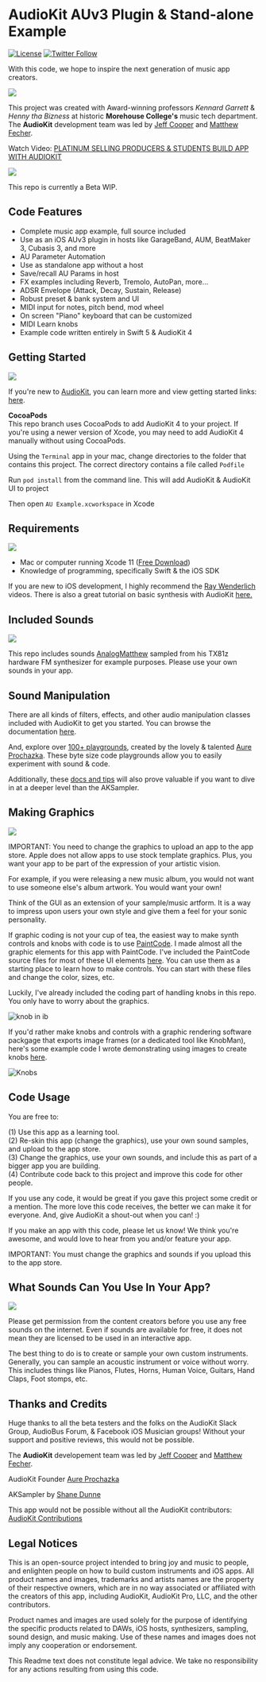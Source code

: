 # **AudioKit AUv3 Plugin & Stand-alone Example**

[![License](https://img.shields.io/cocoapods/l/AudioKit.svg?style=flat)](https://github.com/AudioKit/AUv3-Example-App/blob/master/LICENSE)
[![Twitter Follow](https://img.shields.io/twitter/follow/AudioKitPro.svg?style=social)](http://twitter.com/AudioKitPro)

With this code, we hope to inspire the next generation of music app creators. 

![](https://i.imgur.com/4O1erRv.png)

This project was created with Award-winning professors *Kennard Garrett* & *Henny tha Bizness* at historic **Morehouse College's** music tech department. The **AudioKit** development team was led by [Jeff Cooper](http://github.com/eljeff) and [Matthew Fecher](https://twitter.com/analogMatthew).   

Watch Video: [PLATINUM SELLING PRODUCERS & STUDENTS BUILD APP WITH AUDIOKIT](https://youtu.be/4yKc_agIZl4)

![](https://i.imgur.com/je05fC4.jpeg)

This repo is currently a Beta WIP.  

## Code Features

- Complete music app example, full source included
- Use as an iOS AUv3 plugin in hosts like GarageBand, AUM, BeatMaker 3, Cubasis 3, and more
- AU Parameter Automation
- Use as standalone app without a host
- Save/recall AU Params in host
- FX examples including Reverb, Tremolo, AutoPan, more...
- ADSR Envelope (Attack, Decay, Sustain, Release)
- Robust preset & bank system and UI
- MIDI input for notes, pitch bend, mod wheel
- On screen "Piano" keyboard that can be customized 
- MIDI Learn knobs
- Example code written entirely in Swift 5 & AudioKit 4

## Getting Started

![](https://i.imgur.com/k807YHC.png)

If you're new to [AudioKit](https://audiokit.io/), you can learn more and view getting started links: [here](https://audiokitpro.com/audiokit/).


**CocoaPods**  
This repo branch uses CocoaPods to add AudioKit 4 to your project. If you're using a newer version of Xcode, you may need to add AudioKit 4 manually without using CocoaPods.

Using the `Terminal` app in your mac, change directories to the folder that contains this project. The correct directory contains a file called `Podfile`

Run `pod install` from the command line. This will add AudioKit & AudioKit UI to project

Then open `AU Example.xcworkspace` in Xcode

## Requirements

![](https://i.imgur.com/Gc7kYYr.png)

- Mac or computer running Xcode 11 ([Free Download](https://itunes.apple.com/us/app/xcode/id497799835?mt=12))
- Knowledge of programming, specifically Swift & the iOS SDK

If you are new to iOS development, I highly recommend the [Ray Wenderlich](https://www.raywenderlich.com/) videos. There is also a great tutorial on basic synthesis with AudioKit  [here.](https://www.raywenderlich.com/145770/audiokit-tutorial-getting-started) 


## Included Sounds

![](https://i.imgur.com/EKwAq1Z.png)

This repo includes sounds [AnalogMatthew](https://twitter.com/analogMatthew) sampled from his TX81z hardware FM synthesizer for example purposes. Please use your own sounds in your app.

## Sound Manipulation

There are all kinds of filters, effects, and other audio manipulation classes included with AudioKit to get you started. You can browse the documentation [here](http://audiokit.io/docs/index.html). 

And, explore over [100+ playgrounds](http://audiokit.io/playgrounds/), created by the lovely & talented [Aure Prochazka](https://twitter.com/audiokitman). These byte size code playgrounds allow you to easily experiment with sound & code.

Additionally, these [docs and tips](https://developer.apple.com/library/content/technotes/tn2331/_index.html) will also prove valuable if you want to dive in at a deeper level than the AKSampler. 

## Making Graphics

![](https://i.imgur.com/uelpjUh.png)

IMPORTANT: You need to change the graphics to upload an app to the app store. Apple does not allow apps to use stock template graphics. Plus, you want your app to be part of the expression of your artistic vision. 

For example, if you were releasing a new music album, you would not want to use someone else's album artwork. You would want your own! 

Think of the GUI as an extension of your sample/music artform. It is a way to impress upon users your own style and give them a feel for your sonic personality. 

If graphic coding is not your cup of tea, the easiest way to make synth controls and knobs with code is to use [PaintCode](https://www.paintcodeapp.com/). I made almost all the graphic elements for this app with PaintCode. I've included the PaintCode source files for most of these UI elements [here](https://github.com/AudioKit/AudioKitGraphics). You can use them as a starting place to learn how to make controls. You can start with these files and change the color, sizes, etc. 

Luckily, I've already included the coding part of handling knobs in this repo. You only have to worry about the graphics. 

![knob in ib](https://i.imgflip.com/1svkul.gif)

If you'd rather make knobs and controls with a graphic rendering software packgage that exports image frames (or a dedicated tool like KnobMan), here's some example code I wrote demonstrating using images to create knobs [here](https://github.com/analogcode/3D-Knobs).

![Knobs](http://audiokitpro.com/images/knob.gif) 

## Code Usage

You are free to:

(1) Use this app as a learning tool.  
(2) Re-skin this app (change the graphics), use your own sound samples, and upload to the app store.   
(3) Change the graphics, use your own sounds, and include this as part of a bigger app you are building.  
(4) Contribute code back to this project and improve this code for other people.

If you use any code, it would be great if you gave this project some credit or a mention. The more love this code receives, the better we can make it for everyone. And, give AudioKit a shout-out when you can! :) 

If you make an app with this code, please let us know! We think you're awesome, and would love to hear from you and/or feature your app.

IMPORTANT: You must change the graphics and sounds if you upload this to the app store.

## What Sounds Can You Use In Your App?

![](https://i.imgur.com/pOOAZeW.png)

Please get permission from the content creators before you use any free sounds on the internet. Even if sounds are available for free, it does not mean they are licensed to be used in an interactive app. 

The best thing to do is to create or sample your own custom instruments. Generally, you can sample an acoustic instrument or voice without worry. This includes things like Pianos, Flutes, Horns, Human Voice, Guitars, Hand Claps, Foot stomps, etc.

## Thanks and Credits

Huge thanks to all the beta testers and the folks on the AudioKit Slack Group, AudioBus Forum, & Facebook iOS Musician groups! Without your support and positive reviews, this would not be possible.

The **AudioKit** developement team was led by [Jeff Cooper](http://github.com/eljeff) and [Matthew Fecher](https://twitter.com/analogMatthew).   

AudioKit Founder [Aure Prochazka](http://twitter.com/audiokitman)

AKSampler by
[Shane Dunne](http://github.com/getdunne)

This app would not be possible without all the AudioKit contributors:  
[AudioKit Contributions](https://github.com/AudioKit/AudioKit/graphs/contributors)

## Legal Notices

This is an open-source project intended to bring joy and music to people, and enlighten people on how to build custom instruments and iOS apps. All product names and images, trademarks and artists names are the property of their respective owners, which are in no way associated or affiliated with the creators of this app, including AudioKit, AudioKit Pro, LLC, and the other contributors. 

Product names and images are used solely for the purpose of identifying the specific products related to DAWs, iOS hosts, synthesizers, sampling, sound design, and music making. Use of these names and images does not imply any cooperation or endorsement. 

This Readme text does not constitute legal advice. We take no responsibility for any actions resulting from using this code. 
